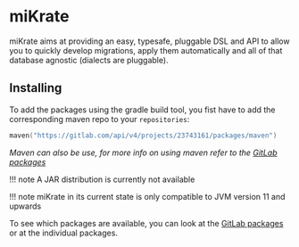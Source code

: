 # miKrate

miKrate aims at providing an easy, typesafe, pluggable DSL and API to allow you to quickly develop migrations, apply them automatically and all of that database agnostic (dialects are pluggable).

## Installing

To add the packages using the gradle build tool, you fist have to add the corresponding maven repo to your `repositories`:

```kotlin
maven("https://gitlab.com/api/v4/projects/23743161/packages/maven")
```

_Maven can also be use, for more info on using maven refer to the [GitLab packages](https://gitlab.com/factory-org/tools/mikrate/-/packages)_

!!! note
    A JAR distribution is currently not available

!!! note
    miKrate in its current state is only compatible to JVM version 11 and upwards

To see which packages are available, you can look at the [GitLab packages](https://gitlab.com/factory-org/tools/mikrate/-/packages) or at the individual packages.
